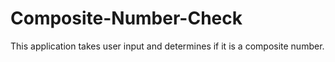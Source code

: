 # Composite-Number-Check
This application takes user input and determines if it is a composite number.
